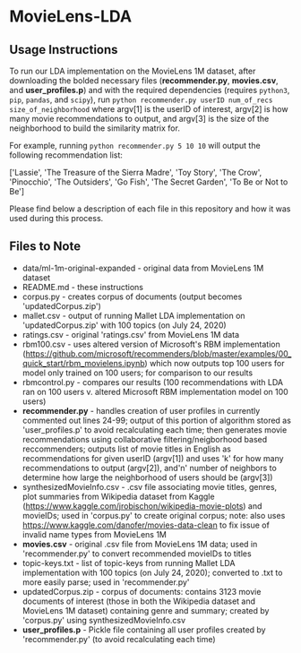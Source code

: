 # MovieLens-LDA

## Usage Instructions ##
To run our LDA implementation on the MovieLens 1M dataset, after downloading the bolded necessary files (**recommender.py**, **movies.csv**, and **user_profiles.p**) and with the required dependencies (requires `python3`, `pip`, `pandas`, and `scipy`), run `python recommender.py userID num_of_recs size_of_neighborhood` where argv[1] is the userID of interest, argv[2] is how many movie recommendations to output, and argv[3] is the size of the neighborhood to build the similarity matrix for.

For example, running `python recommender.py 5 10 10` will output the following recommendation list:

['Lassie', 'The Treasure of the Sierra Madre', 'Toy Story', 'The Crow', 'Pinocchio', 'The Outsiders', 'Go Fish', 'The Secret Garden', 'To Be or Not to Be']

Please find below a description of each file in this repository and how it was used during this process.

## Files to Note ##
* data/ml-1m-original-expanded - original data from MovieLens 1M dataset
* README.md - these instructions
* corpus.py - creates corpus of documents (output becomes 'updatedCorpus.zip')
* mallet.csv - output of running Mallet LDA implementation on 'updatedCorpus.zip' with 100 topics (on July 24, 2020)
* ratings.csv - original 'ratings.csv' from MovieLens 1M data
* rbm100.csv - uses altered version of Microsoft's RBM implementation (https://github.com/microsoft/recommenders/blob/master/examples/00_quick_start/rbm_movielens.ipynb) which now outputs top 100 users for model only trained on 100 users; for comparison to our results
* rbmcontrol.py - compares our results (100 recommendations with LDA ran on 100 users v. altered Microsoft RBM implementation model on 100 users)
* **recommender.py** - handles creation of user profiles in currently commented out lines 24-99; output of this portion of algorithm stored as 'user_profiles.p' to avoid recalculating each time; then generates movie recommendations using collaborative filtering/neigborhood based reccommenders; outputs list of movie titles in English as recommendations for given userID (argv[1]) and uses 'k' for how many recommendations to output (argv[2]), and'n' number of neighbors to determine how large the neighborhood of users should be (argv[3])
* synthesizedMovieInfo.csv - .csv file associating movie titles, genres, plot summaries from Wikipedia dataset from Kaggle (https://www.kaggle.com/jrobischon/wikipedia-movie-plots) and movieIDs; used in 'corpus.py' to create original corpus; note: also uses  https://www.kaggle.com/danofer/movies-data-clean to fix issue of invalid name types from MovieLens 1M
* **movies.csv** - original .csv file from MovieLens 1M data; used in 'recommender.py' to convert recommended movieIDs to titles 
* topic-keys.txt - list of topic-keys from running Mallet LDA implementation with 100 topics (on July 24, 2020); converted to .txt to more easily parse; used in 'recommender.py' 
* updatedCorpus.zip - corpus of documents: contains 3123 movie documents of interest (those in both the Wikipedia dataset and MovieLens 1M dataset) containing genre and summary; created by 'corpus.py' using synthesizedMovieInfo.csv 
* **user_profiles.p** - Pickle file containing all user profiles created by 'recommender.py' (to avoid recalculating each time)
